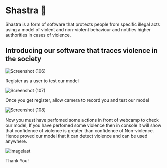 # Shastra 🔱

Shastra is a form of software that protects people from specific illegal acts using a model of violent and non-violent behaviour and notifies higher authorities in cases of violence.

## Introducing our software that traces violence in the society

![Screenshot (106)](https://user-images.githubusercontent.com/101265586/200155582-51ec2e9f-04d2-41f5-a60c-49f56b55cdd4.png)

Register as a user to test our model

![Screenshot (107)](https://user-images.githubusercontent.com/101265586/200155726-ed793306-3683-41e5-8c70-ec28d1e2cf5e.png)

Once you get register, allow camera to record you and test our model

![Screenshot (108)](https://user-images.githubusercontent.com/101265586/200155896-5f82e58e-bd85-4c5d-8eca-81ed89845eb3.png)

Now you must have perfomed some actions in front of webcamp to check our model, If you have perfomed some violence then in console it will show that confidence of violence is 
greater than confidence of Non-violence. Hence proved our model that it can detect violence and can be used anywhere.

![imagelast](https://user-images.githubusercontent.com/101265586/200156512-3891ea8f-5dcc-4de4-8f34-16a8ea920895.png)

Thank You!

